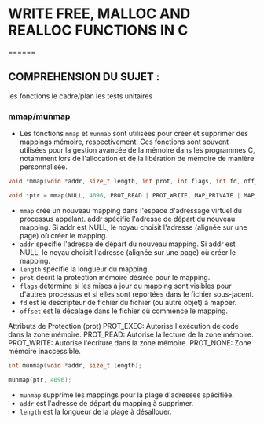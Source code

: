 # WRITE FREE, MALLOC AND REALLOC FUNCTIONS IN C

======

## COMPREHENSION DU SUJET :

les fonctions
le cadre/plan
les tests unitaires

### mmap/munmap

- Les fonctions `mmap` et `munmap` sont utilisées pour créer et supprimer des mappings mémoire, respectivement. Ces fonctions sont souvent utilisées pour la gestion avancée de la mémoire dans les programmes C, notamment lors de l'allocation et de la libération de mémoire de manière personnalisée.

```c
void *mmap(void *addr, size_t length, int prot, int flags, int fd, off_t offset);

void *ptr = mmap(NULL, 4096, PROT_READ | PROT_WRITE, MAP_PRIVATE | MAP_ANONYMOUS, -1, 0);
```

- `mmap` crée un nouveau mapping dans l'espace d'adressage virtuel du processus appelant.
addr spécifie l'adresse de départ du nouveau mapping. Si addr est NULL, le noyau choisit l'adresse (alignée sur une page) où créer le mapping.
- `addr` spécifie l'adresse de départ du nouveau mapping. Si addr est NULL, le noyau choisit l'adresse (alignée sur une page) où créer le mapping.
- `length` spécifie la longueur du mapping.
- `prot` décrit la protection mémoire désirée pour le mapping.
- `flags` détermine si les mises à jour du mapping sont visibles pour d'autres processus et si elles sont reportées dans le fichier sous-jacent.
- `fd` est le descripteur de fichier du fichier (ou autre objet) à mapper.
- `offset` est le décalage dans le fichier où commence le mapping.

Attributs de Protection (prot)
PROT_EXEC: Autorise l'exécution de code dans la zone mémoire.
PROT_READ: Autorise la lecture de la zone mémoire.
PROT_WRITE: Autorise l'écriture dans la zone mémoire.
PROT_NONE: Zone mémoire inaccessible.

```c
int munmap(void *addr, size_t length);

munmap(ptr, 4096);
```

- `munmap` supprime les mappings pour la plage d'adresses spécifiée.
- `addr` est l'adresse de départ du mapping à supprimer.
- `length` est la longueur de la plage à désallouer.


